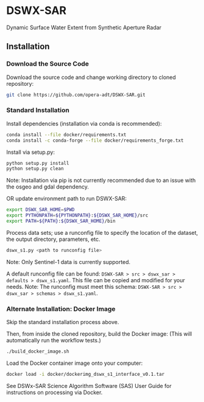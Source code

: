 # DSWX-SAR
Dynamic Surface Water Extent from Synthetic Aperture Radar

## Installation

### Download the Source Code
Download the source code and change working directory to cloned repository:

```bash
git clone https://github.com/opera-adt/DSWX-SAR.git
```

### Standard Installation
Install dependencies (installation via conda is recommended):
```bash
conda install --file docker/requirements.txt
conda install -c conda-forge --file docker/requirements_forge.txt
```

Install via setup.py:

```bash
python setup.py install
python setup.py clean
```

Note: Installation via pip is not currently recommended due to an
issue with the osgeo and gdal dependency.


OR update environment path to run DSWX-SAR:

```bash
export DSWX_SAR_HOME=$PWD
export PYTHONPATH=${PYTHONPATH}:${DSWX_SAR_HOME}/src
export PATH=${PATH}:${DSWX_SAR_HOME}/bin
```

Process data sets; use a runconfig file to specify the location
of the dataset, the output directory, parameters, etc.

```bash
dswx_s1.py <path to runconfig file>
```
Note: Only Sentinel-1 data is currently supported. 

A default runconfig file can be found: `DSWX-SAR > src > dswx_sar > defaults > dswx_s1.yaml`.
This file can be copied and modified for your needs.
Note: The runconfig must meet this schema: `DSWX-SAR > src > dswx_sar > schemas > dswx_s1.yaml`.


### Alternate Installation: Docker Image

Skip the standard installation process above.

Then, from inside the cloned repository, build the Docker image:
(This will automatically run the workflow tests.)

```bash
./build_docker_image.sh
```

Load the Docker container image onto your computer:

```bash
docker load -i docker/dockerimg_dswx_s1_interface_v0.1.tar
```

See DSWx-SAR Science Algorithm Software (SAS) User Guide for instructions on processing via Docker.
